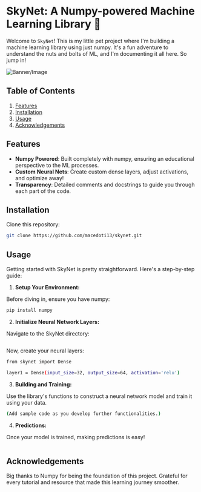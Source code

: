 # SkyNet: A Numpy-powered Machine Learning Library 🚀

Welcome to `SkyNet`! This is my little pet project where I'm building a machine learning library using just numpy. It's a fun adventure to understand the nuts and bolts of ML, and I'm documenting it all here. So jump in!

![Banner/Image](path-to-image-if-you-have-any.jpg)

## Table of Contents
1. [Features](#features)
2. [Installation](#installation)
3. [Usage](#usage)
4. [Acknowledgements](#acknowledgements)

## Features
- **Numpy Powered**: Built completely with numpy, ensuring an educational perspective to the ML processes.
- **Custom Neural Nets**: Create custom dense layers, adjust activations, and optimize away!
- **Transparency**: Detailed comments and docstrings to guide you through each part of the code.

## Installation
Clone this repository:
```bash
git clone https://github.com/macedoti13/skynet.git
```

## Usage
Getting started with SkyNet is pretty straightforward. Here's a step-by-step guide:

1. **Setup Your Environment:**

Before diving in, ensure you have numpy:
```bash
pip install numpy
```

2. **Initialize Neural Network Layers:** 

Navigate to the SkyNet directory:
```bash
```

Now, create your neural layers:
```bash
from skynet import Dense

layer1 = Dense(input_size=32, output_size=64, activation='relu')
```

3. **Building and Training:**

Use the library's functions to construct a neural network model and train it using your data.
```bash
(Add sample code as you develop further functionalities.)
```

4. **Predictions:**

Once your model is trained, making predictions is easy!
```bash
``` 

## Acknowledgements

Big thanks to Numpy for being the foundation of this project.
Grateful for every tutorial and resource that made this learning journey smoother.